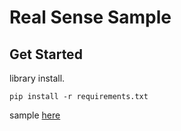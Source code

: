 # Real Sense Sample

## Get Started
library install.
```
pip install -r requirements.txt
```

sample [here](./depth_samples/)